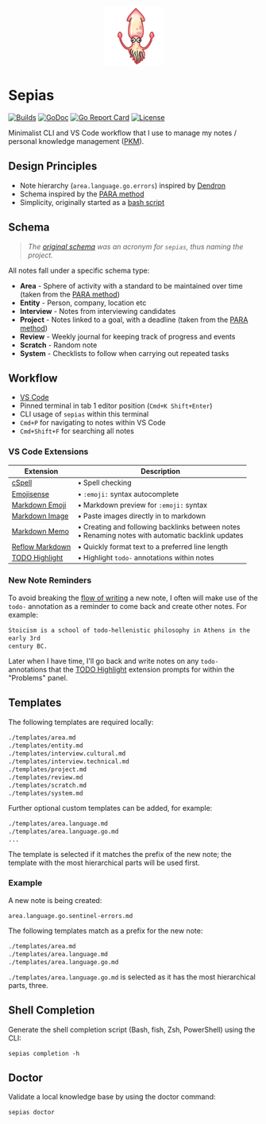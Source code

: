 <p align="center">
  <img src="./assets/skype-squid-emoji.png" alt="Squid Emoji" width="120px">
</p>

# Sepias

[![Builds](https://img.shields.io/github/checks-status/revett/sepias/main?label=build&style=flat-square)](https://github.com/revett/sepias/actions?query=branch%3Amain)
[![GoDoc](https://img.shields.io/badge/go-documentation-blue.svg?style=flat-square)](https://pkg.go.dev/github.com/revett/sepias)
[![Go Report Card](https://goreportcard.com/badge/github.com/revett/sepias?style=flat-square)](https://goreportcard.com/report/github.com/revett/sepias)
[![License](https://img.shields.io/badge/license-mit-blue.svg?style=flat-square)](https://github.com/revett/sepias/blob/main/LICENSE)

Minimalist CLI and VS Code workflow that I use to manage my notes / personal
knowledge management
([PKM](https://en.wikipedia.org/wiki/Personal_knowledge_management)).

## Design Principles

- Note hierarchy (`area.language.go.errors`) inspired by
  [Dendron](https://wiki.dendron.so)
- Schema inspired by the [PARA method](https://fortelabs.co/blog/para)
- Simplicity, originally started as a
  [bash script](https://github.com/revett/sepias/commit/ef85ce9d70593c8b3dfb8e1c2aab56300bbee959)

## Schema

> _The
> [original schema](https://github.com/revett/sepias/tree/275e8fae6fd3c60b27d220bf137e2441f616ccb3#schema)
> was an acronym for `sepias`, thus naming the project._

All notes fall under a specific schema type:

- **Area** - Sphere of activity with a standard to be maintained over time
  (taken from the [PARA method](https://fortelabs.co/blog/para))
- **Entity** - Person, company, location etc
- **Interview** - Notes from interviewing candidates
- **Project** - Notes linked to a goal, with a deadline (taken from the
  [PARA method](https://fortelabs.co/blog/para))
- **Review** - Weekly journal for keeping track of progress and events
- **Scratch** - Random note
- **System** - Checklists to follow when carrying out repeated tasks

## Workflow

- [VS Code](https://code.visualstudio.com/)
- Pinned terminal in tab 1 editor position (`Cmd+K Shift+Enter`)
- CLI usage of `sepias` within this terminal
- `Cmd+P` for navigating to notes within VS Code
- `Cmd+Shift+F` for searching all notes

### VS Code Extensions

| Extension                                                            | Description                                                                                           |
| -------------------------------------------------------------------- | ----------------------------------------------------------------------------------------------------- |
| [cSpell](https://github.com/streetsidesoftware/vscode-spell-checker) | • Spell checking                                                                                      |
| [Emojisense](https://github.com/mattbiernervscode-emojisense)        | • `:emoji:` syntax autocomplete                                                                       |
| [Markdown Emoji](https://github.com/mjbvz/vscode-markdown-emoji)     | • Markdown preview for `:emoji:` syntax                                                               |
| [Markdown Image](https://github.com/imlinhanchao/vsc-markdown-image) | • Paste images directly in to markdown                                                                |
| [Markdown Memo](https://github.com/svsool/memo)                      | • Creating and following backlinks between notes <br>• Renaming notes with automatic backlink updates |
| [Reflow Markdown](https://github.com/marvhen/reflowmarkdown)         | • Quickly format text to a preferred line length                                                      |
| [TODO Highlight](https://github.com/wayou/vscode-todo-highlight)     | • Highlight `todo-` annotations within notes                                                          |

### New Note Reminders

To avoid breaking the
[flow of writing](<https://en.wikipedia.org/wiki/Flow_(psychology)>) a new note,
I often will make use of the `todo-` annotation as a reminder to come back and
create other notes. For example:

```
Stoicism is a school of todo-hellenistic philosophy in Athens in the early 3rd
century BC.
```

Later when I have time, I'll go back and write notes on any `todo-` annotations
that the [TODO Highlight](https://github.com/wayou/vscode-todo-highlight)
extension prompts for within the "Problems" panel.

## Templates

The following templates are required locally:

```
./templates/area.md
./templates/entity.md
./templates/interview.cultural.md
./templates/interview.technical.md
./templates/project.md
./templates/review.md
./templates/scratch.md
./templates/system.md
```

Further optional custom templates can be added, for example:

```
./templates/area.language.md
./templates/area.language.go.md
...
```

The template is selected if it matches the prefix of the new note; the template
with the most hierarchical parts will be used first.

### Example

A new note is being created:

```
area.language.go.sentinel-errors.md
```

The following templates match as a prefix for the new note:

```
./templates/area.md
./templates/area.language.md
./templates/area.language.go.md
```

`./templates/area.language.go.md` is selected as it has the most hierarchical
parts, three.

## Shell Completion

Generate the shell completion script (Bash, fish, Zsh, PowerShell) using the
CLI:

```
sepias completion -h
```

## Doctor

Validate a local knowledge base by using the doctor command:

```
sepias doctor
```
